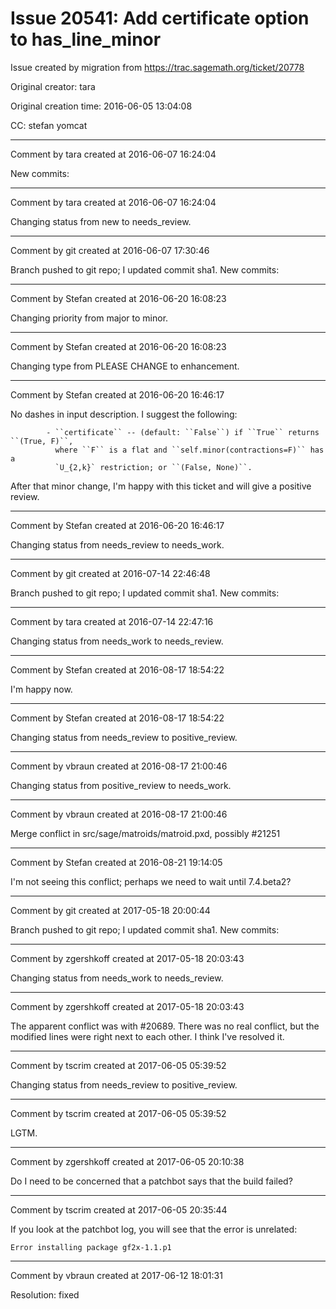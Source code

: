 # Issue 20541: Add certificate option to has_line_minor

Issue created by migration from https://trac.sagemath.org/ticket/20778

Original creator: tara

Original creation time: 2016-06-05 13:04:08

CC:  stefan yomcat




---

Comment by tara created at 2016-06-07 16:24:04

New commits:


---

Comment by tara created at 2016-06-07 16:24:04

Changing status from new to needs_review.


---

Comment by git created at 2016-06-07 17:30:46

Branch pushed to git repo; I updated commit sha1. New commits:


---

Comment by Stefan created at 2016-06-20 16:08:23

Changing priority from major to minor.


---

Comment by Stefan created at 2016-06-20 16:08:23

Changing type from PLEASE CHANGE to enhancement.


---

Comment by Stefan created at 2016-06-20 16:46:17

No dashes in input description. I suggest the following:

```
        - ``certificate`` -- (default: ``False``) if ``True`` returns ``(True, F)``,
          where ``F`` is a flat and ``self.minor(contractions=F)`` has a
          `U_{2,k}` restriction; or ``(False, None)``.
```

After that minor change, I'm happy with this ticket and will give a positive review.


---

Comment by Stefan created at 2016-06-20 16:46:17

Changing status from needs_review to needs_work.


---

Comment by git created at 2016-07-14 22:46:48

Branch pushed to git repo; I updated commit sha1. New commits:


---

Comment by tara created at 2016-07-14 22:47:16

Changing status from needs_work to needs_review.


---

Comment by Stefan created at 2016-08-17 18:54:22

I'm happy now.


---

Comment by Stefan created at 2016-08-17 18:54:22

Changing status from needs_review to positive_review.


---

Comment by vbraun created at 2016-08-17 21:00:46

Changing status from positive_review to needs_work.


---

Comment by vbraun created at 2016-08-17 21:00:46

Merge conflict in src/sage/matroids/matroid.pxd, possibly #21251


---

Comment by Stefan created at 2016-08-21 19:14:05

I'm not seeing this conflict; perhaps we need to wait until 7.4.beta2?


---

Comment by git created at 2017-05-18 20:00:44

Branch pushed to git repo; I updated commit sha1. New commits:


---

Comment by zgershkoff created at 2017-05-18 20:03:43

Changing status from needs_work to needs_review.


---

Comment by zgershkoff created at 2017-05-18 20:03:43

The apparent conflict was with #20689. There was no real conflict, but the modified lines were right next to each other. I think I've resolved it.


---

Comment by tscrim created at 2017-06-05 05:39:52

Changing status from needs_review to positive_review.


---

Comment by tscrim created at 2017-06-05 05:39:52

LGTM.


---

Comment by zgershkoff created at 2017-06-05 20:10:38

Do I need to be concerned that a patchbot says that the build failed?


---

Comment by tscrim created at 2017-06-05 20:35:44

If you look at the patchbot log, you will see that the error is unrelated:

```
Error installing package gf2x-1.1.p1
```



---

Comment by vbraun created at 2017-06-12 18:01:31

Resolution: fixed
